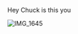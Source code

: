 Hey Chuck is this you


![IMG_1645](https://github.com/user-attachments/assets/1be4e39c-75d6-4756-8e47-ff4349de078c)
